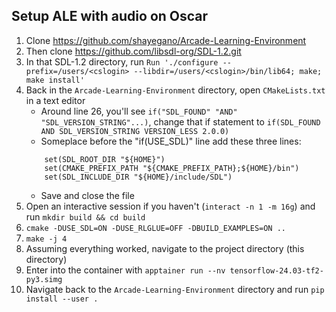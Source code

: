 ## Setup ALE with audio on Oscar

1. Clone https://github.com/shayegano/Arcade-Learning-Environment
2. Then clone https://github.com/libsdl-org/SDL-1.2.git
3. In that SDL-1.2 directory, run `Run './configure --prefix=/users/<cslogin> --libdir=/users/<cslogin>/bin/lib64; make; make install'`
4. Back in the `Arcade-Learning-Environment` directory, open `CMakeLists.txt` in a text editor
    - Around line 26, you'll see `if("SDL_FOUND" "AND" "SDL_VERSION_STRING"...)`, change that if statement to `if(SDL_FOUND AND SDL_VERSION_STRING VERSION_LESS 2.0.0)`
    - Someplace before the "if(USE_SDL)" line add these three lines:
    ```
        set(SDL_ROOT_DIR "${HOME}")
        set(CMAKE_PREFIX_PATH "${CMAKE_PREFIX_PATH};${HOME}/bin")
        set(SDL_INCLUDE_DIR "${HOME}/include/SDL")
    ```
    - Save and close the file
5. Open an interactive session if you haven't (`interact -n 1 -m 16g`) and run `mkdir build && cd build`
6. `cmake -DUSE_SDL=ON -DUSE_RLGLUE=OFF -DBUILD_EXAMPLES=ON ..`
7. `make -j 4`
8. Assuming everything worked, navigate to the project directory (this directory)
9. Enter into the container with `apptainer run --nv tensorflow-24.03-tf2-py3.simg`
10. Navigate back to the `Arcade-Learning-Environment` directory and run `pip install --user .`